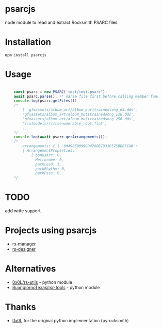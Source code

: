 # psarcjs
node module to read and extract Rocksmith PSARC files

# Installation
    npm install psarcjs

# Usage
```JavaScript
    
    const psarc = new PSARC('test/test.psarc');
    await psarc.parse(); /* parse file first before calling member functions */
    console.log(psarc.getFiles())
    /*
        [ 'gfxassets/album_art/album_butitrainedsong_64.dds',
        'gfxassets/album_art/album_butitrainedsong_128.dds',
        'gfxassets/album_art/album_butitrainedsong_256.dds',
        'flatmodels/rs/rsenumerable_root.flat',
        ...
    */
    console.log(await psarc.getArrangements());
    /*
        arrangements: [ { '00498E9999CD470BB7D310575BB85CAB':
        { ArrangementProperties:
            { bonusArr: 0,
              Metronome: 0,
              pathLead: 1,
              pathRhythm: 0,
              pathBass: 0,
    */
```


# TODO
add write support

# Projects using psarcjs
- [rs-manager](https://github.com/sandiz/rs-manager)
- [rs-designer](https://github.com/sandiz/rs-designer)

# Alternatives
- [0x0L/rs-utils](https://github.com/0x0L/rs-utils) - python module
- [BuongiornoTexas/rsr-tools](https://github.com/BuongiornoTexas/rsrtools/blob/master/rsrtools/files/welder.py) - python module 

# Thanks
- [0x0L](https://github.com/0x0L) for the original python implementation (pyrocksmith)

